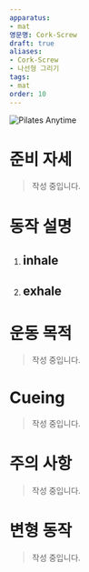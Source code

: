 ```yaml
---
apparatus: 
- mat
영문명: Cork-Screw
draft: true
aliases:
- Cork-Screw
- 나선형 그리기
tags:
- mat
order: 10
---
```


![Pilates Anytime](https://youtu.be/Go6UA7SHdoE?si=slM46oZj-f9tRcIu)

# 준비 자세

> 작성 중입니다.

# 동작 설명

1. inhale
   -

2. exhale
   -

# 운동 목적

> 작성 중입니다.

# Cueing

> 작성 중입니다.

# 주의 사항

> 작성 중입니다.

# 변형 동작

> 작성 중입니다.
